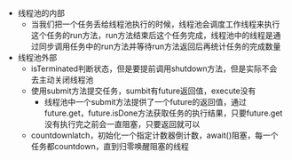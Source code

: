 - 线程池的内部
	- 当我们把一个任务丢给线程池执行的时候，线程池会调度工作线程来执行这个任务的run方法，run方法结束后这个任务完成，线程池中的线程是通过同步调用任务中的run方法并等待run方法返回后再统计任务的完成数量
- 线程池外部
	- isTerminated判断状态，但是要提前调用shutdown方法，但是实际不会去主动关闭线程池
	- 使用submit方法提交任务，sumbit有future返回值，execute没有
		- 线程池中一个submit方法提供了一个future的返回值，通过future.get，future.isDone方法获取任务的执行结果，只要future.get没有执行完之前会一直阻塞，只要返回就可以
	- countdownlatch，初始化一个指定计数器倒计数，await()阻塞，每一个任务都countdown，直到归零唤醒阻塞的线程